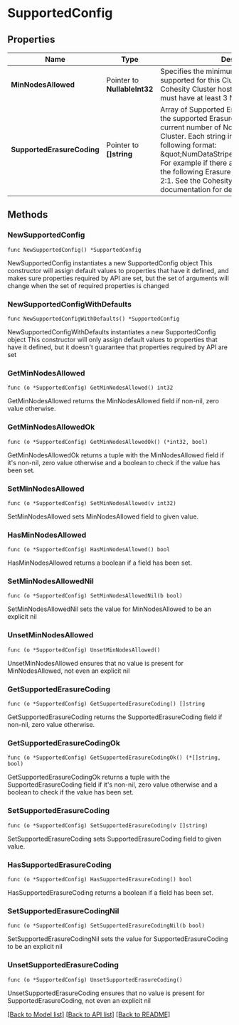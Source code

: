 # SupportedConfig

## Properties

Name | Type | Description | Notes
------------ | ------------- | ------------- | -------------
**MinNodesAllowed** | Pointer to **NullableInt32** | Specifies the minimum number of Nodes supported for this Cluster type. For example, a Cohesity Cluster hosted directly on hardware must have at least 3 Nodes. | [optional] 
**SupportedErasureCoding** | Pointer to **[]string** | Array of Supported Erasure Coding Options.  List the supported Erasure Coding options for the current number of Nodes (nodeCount) in this Cluster. Each string in the array is in the following format: \&quot;NumDataStripes:NumCodedStripes\&quot; For example if there are 3 nodes in the Cluster, the following Erasure Coding mode is returned: 2:1. See the Cohesity Dashboard help documentation for details. | [optional] 

## Methods

### NewSupportedConfig

`func NewSupportedConfig() *SupportedConfig`

NewSupportedConfig instantiates a new SupportedConfig object
This constructor will assign default values to properties that have it defined,
and makes sure properties required by API are set, but the set of arguments
will change when the set of required properties is changed

### NewSupportedConfigWithDefaults

`func NewSupportedConfigWithDefaults() *SupportedConfig`

NewSupportedConfigWithDefaults instantiates a new SupportedConfig object
This constructor will only assign default values to properties that have it defined,
but it doesn't guarantee that properties required by API are set

### GetMinNodesAllowed

`func (o *SupportedConfig) GetMinNodesAllowed() int32`

GetMinNodesAllowed returns the MinNodesAllowed field if non-nil, zero value otherwise.

### GetMinNodesAllowedOk

`func (o *SupportedConfig) GetMinNodesAllowedOk() (*int32, bool)`

GetMinNodesAllowedOk returns a tuple with the MinNodesAllowed field if it's non-nil, zero value otherwise
and a boolean to check if the value has been set.

### SetMinNodesAllowed

`func (o *SupportedConfig) SetMinNodesAllowed(v int32)`

SetMinNodesAllowed sets MinNodesAllowed field to given value.

### HasMinNodesAllowed

`func (o *SupportedConfig) HasMinNodesAllowed() bool`

HasMinNodesAllowed returns a boolean if a field has been set.

### SetMinNodesAllowedNil

`func (o *SupportedConfig) SetMinNodesAllowedNil(b bool)`

 SetMinNodesAllowedNil sets the value for MinNodesAllowed to be an explicit nil

### UnsetMinNodesAllowed
`func (o *SupportedConfig) UnsetMinNodesAllowed()`

UnsetMinNodesAllowed ensures that no value is present for MinNodesAllowed, not even an explicit nil
### GetSupportedErasureCoding

`func (o *SupportedConfig) GetSupportedErasureCoding() []string`

GetSupportedErasureCoding returns the SupportedErasureCoding field if non-nil, zero value otherwise.

### GetSupportedErasureCodingOk

`func (o *SupportedConfig) GetSupportedErasureCodingOk() (*[]string, bool)`

GetSupportedErasureCodingOk returns a tuple with the SupportedErasureCoding field if it's non-nil, zero value otherwise
and a boolean to check if the value has been set.

### SetSupportedErasureCoding

`func (o *SupportedConfig) SetSupportedErasureCoding(v []string)`

SetSupportedErasureCoding sets SupportedErasureCoding field to given value.

### HasSupportedErasureCoding

`func (o *SupportedConfig) HasSupportedErasureCoding() bool`

HasSupportedErasureCoding returns a boolean if a field has been set.

### SetSupportedErasureCodingNil

`func (o *SupportedConfig) SetSupportedErasureCodingNil(b bool)`

 SetSupportedErasureCodingNil sets the value for SupportedErasureCoding to be an explicit nil

### UnsetSupportedErasureCoding
`func (o *SupportedConfig) UnsetSupportedErasureCoding()`

UnsetSupportedErasureCoding ensures that no value is present for SupportedErasureCoding, not even an explicit nil

[[Back to Model list]](../README.md#documentation-for-models) [[Back to API list]](../README.md#documentation-for-api-endpoints) [[Back to README]](../README.md)


